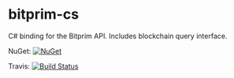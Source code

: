 # bitprim-cs

C# binding for the Bitprim API.
Includes blockchain query interface.

NuGet: [![NuGet](https://img.shields.io/nuget/v/bitprim.svg)](https://www.nuget.org/packages/bitprim)

Travis: [![Build Status](https://travis-ci.org/bitprim/bitprim-cs.svg?branch=dev)](https://travis-ci.org/bitprim/bitprim-cs)
